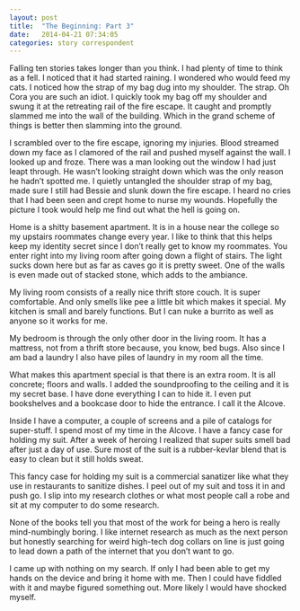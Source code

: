 ```yaml
---
layout: post
title:  "The Beginning: Part 3"
date:   2014-04-21 07:34:05
categories: story correspondent
---
```


Falling ten stories takes longer than you think. I had plenty of time to think as a fell. I noticed that it had started raining. I wondered who would feed my cats. I noticed how the strap of my bag dug into my shoulder. The strap. Oh Cora you are such an idiot. I quickly took my bag off my shoulder and swung it at the retreating rail of the fire escape. It caught and promptly slammed me into the wall of the building. Which in the grand scheme of things is better then slamming into the ground. 

I scrambled over to the fire escape, ignoring my injuries. Blood streamed down my face as I clamored of the rail and pushed myself against the wall. I looked up and froze. There was a man looking out the window I had just leapt through. He wasn’t looking straight down which was the only reason he hadn’t spotted me. I quietly untangled the shoulder strap of my bag, made sure I still had Bessie and slunk down the fire escape. I heard no cries that I had been seen and crept home to nurse my wounds. Hopefully the picture I took would help me find out what the hell is going on. 
 
Home is a shitty basement apartment. It is in a house near the college so my upstairs roommates change every year. I like to think that this helps keep my identity secret since I don’t really get to know my roommates. You enter right into my living room after going down a flight of stairs. The light sucks down here but as far as caves go it is pretty sweet. One of the walls is even made out of stacked stone, which adds to the ambiance.
 
My living room consists of a really nice thrift store couch. It is super comfortable. And only smells like pee a little bit which makes it special. My kitchen is small and barely functions. But I can nuke a burrito as well as anyone so it works for me.
 
My bedroom is through the only other door in the living room. It has a mattress, not from a thrift store because, you know, bed bugs. Also since I am bad a laundry I also have piles of laundry in my room all the time.
 
What makes this apartment special is that there is an extra room. It is all concrete; floors and walls. I added the soundproofing to the ceiling and it is my secret base. I have done everything I can to hide it. I even put bookshelves and a bookcase door to hide the entrance. I call it the Alcove.
 
Inside I have a computer, a couple of screens and a pile of catalogs for super-stuff. I spend most of my time in the Alcove. I have a fancy case for holding my suit. After a week of heroing I realized that super suits smell bad after just a day of use. Sure most of the suit is a rubber-kevlar blend that is easy to clean but it still holds sweat.
 
This fancy case for holding my suit is a commercial sanatizer like what they use in restaurants to sanitize dishes. I peel out of my suit and toss it in and push go. I slip into my research clothes or what most people call a robe and sit at my computer to do some research.
 
None of the books tell you that most of the work for being a hero is really mind-numbingly boring. I like internet research as much as the next person but honestly searching for weird high-tech dog collars on line is just going to lead down a path of the internet that you don’t want to go.
 
I came up with nothing on my search. If only I had been able to get my hands on the device and bring it home with me. Then I could have fiddled with it and maybe figured something out.  More likely I would have shocked myself.